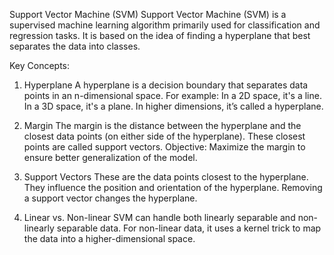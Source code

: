 Support Vector Machine (SVM)
Support Vector Machine (SVM) is a supervised machine learning algorithm primarily used for classification and regression tasks. It is based on the idea of finding a hyperplane that best separates the data into classes.

Key Concepts:

1. Hyperplane
A hyperplane is a decision boundary that separates data points in an
n-dimensional space. For example:
In a 2D space, it's a line.
In a 3D space, it's a plane.
In higher dimensions, it’s called a hyperplane.

3. Margin
The margin is the distance between the hyperplane and the closest data points (on either side of the hyperplane). These closest points are called support vectors.
Objective: Maximize the margin to ensure better generalization of the model.

4. Support Vectors
These are the data points closest to the hyperplane. They influence the position and orientation of the hyperplane. Removing a support vector changes the hyperplane.

5. Linear vs. Non-linear
SVM can handle both linearly separable and non-linearly separable data. For non-linear data, it uses a kernel trick to map the data into a higher-dimensional space.
